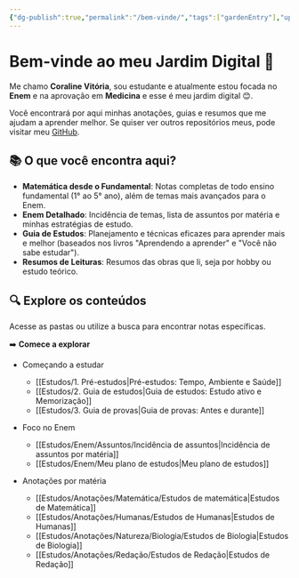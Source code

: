 ```yaml
---
{"dg-publish":true,"permalink":"/bem-vinde/","tags":["gardenEntry"],"updated":"2025-03-12T23:14:58.216-03:00"}
---
```


# Bem-vinde ao meu Jardim Digital 🌱

Me chamo **Coraline Vitória**, sou estudante e atualmente estou focada no **Enem** e na aprovação em **Medicina** e esse é meu jardim digital 😊.

Você encontrará por aqui minhas anotações, guias e resumos que me ajudam a aprender melhor. Se quiser ver outros repositórios meus, pode visitar meu [GitHub](https://github.com/Coral-med).

## 📚 O que você encontra aqui?

- **Matemática desde o Fundamental**: Notas completas de todo ensino fundamental (1° ao 5° ano), além de temas mais avançados para o Enem.
- **Enem Detalhado**: Incidência de temas, lista de assuntos por matéria e minhas estratégias de estudo.
- **Guia de Estudos**: Planejamento e técnicas eficazes para aprender mais e melhor (baseados nos livros "Aprendendo a aprender" e "Você não sabe estudar").
- **Resumos de Leituras**: Resumos das obras que li, seja por hobby ou estudo teórico.

## 🔍 Explore os conteúdos

Acesse as pastas ou utilize a busca para encontrar notas específicas.

➡️ **Comece a explorar**

- Começando a estudar
	- [[Estudos/1. Pré-estudos\|Pré-estudos: Tempo, Ambiente e Saúde]]
	- [[Estudos/2. Guia de estudos\|Guia de estudos: Estudo ativo e Memorização]]
	- [[Estudos/3. Guia de provas\|Guia de provas: Antes e durante]]

- Foco no Enem
	- [[Estudos/Enem/Assuntos/Incidência de assuntos\|Incidência de assuntos por matéria]]
	- [[Estudos/Enem/Meu plano de estudos\|Meu plano de estudos]]

- Anotações por matéria
	- [[Estudos/Anotações/Matemática/Estudos de matemática\|Estudos de Matemática]]
	- [[Estudos/Anotações/Humanas/Estudos de Humanas\|Estudos de Humanas]]
	- [[Estudos/Anotações/Natureza/Biologia/Estudos de Biologia\|Estudos de Biologia]]
	- [[Estudos/Anotações/Redação/Estudos de Redação\|Estudos de Redação]]
